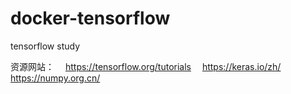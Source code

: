 # docker-tensorflow
tensorflow study

资源网站：
　https://tensorflow.org/tutorials
　https://keras.io/zh/
　https://numpy.org.cn/
